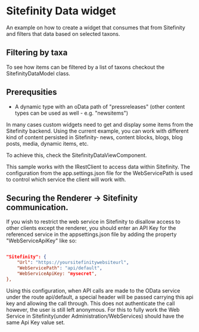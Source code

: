 # Sitefinity Data widget

An example on how to create a widget that consumes that from Sitefinity and filters that data based on selected taxons.

## Filtering by taxa
To see how items can be filtered by a list of taxons checkout the SitefinityDataModel class.

## Prerequsities
* A dynamic type with an oData path of "pressreleases" (other content types can be used as well - e.g. "newsitems")

In many cases custom widgets need to get and display some items from the Sitefinity backend. Using the current example, you can work with different kind of content persisted in Sitefinity- news, content blocks, blogs, blog posts, media, dynamic items, etc. 

To achieve this, check the SitefinityDataViewComponent.

This sample works with the IRestClient to access data within Sitefinity. The configuration from the app.settings.json file for the WebServicePath
is used to control which service the client will work with.

## Securing the Renderer -> Sitefinity communication.
If you wish to restrict the web service in Sitefinity to disallow access to other clients except the renderer, you should enter an API Key for the referenced service in the appsettings.json file by adding the property "WebServiceApiKey" like so:

``` json

"Sitefinity": {
    "Url": "https://yoursitefinitywebsiteurl",
    "WebServicePath": "api/default",
    "WebServiceApiKey: "mysecret",
},

```

Using this configuration, when API calls are made to the OData service under the route api/default, a special header will be passed carrying this api key and allowing the call through. This does not authenticate the call however, the user is still left anonymous. For this to fully work the Web Service in Sitefinity(under Administration/WebServices) should have the same Api Key value set.
